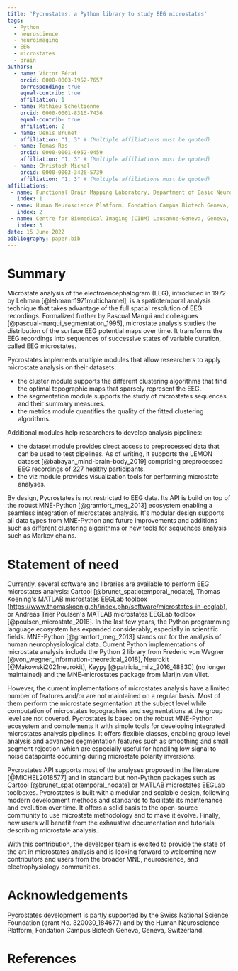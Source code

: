 ```yaml
---
title: 'Pycrostates: a Python library to study EEG microstates'
tags:
  - Python
  - neuroscience
  - neuroimaging
  - EEG
  - microstates
  - brain
authors:
  - name: Victor Férat
    orcid: 0000-0003-1952-7657
    corresponding: true
    equal-contrib: true
    affiliation: 1
  - name: Mathieu Scheltienne
    orcid: 0000-0001-8316-7436
    equal-contrib: true
    affiliation: 2
  - name: Denis Brunet
    affiliation: "1, 3" # (Multiple affiliations must be quoted)
  - name: Tomas Ros
    orcid: 0000-0001-6952-0459
    affiliation: "1, 3" # (Multiple affiliations must be quoted)
  - name: Christoph Michel
    orcid: 0000-0003-3426-5739
    affiliation: "1, 3" # (Multiple affiliations must be quoted)
affiliations:
 - name: Functional Brain Mapping Laboratory, Department of Basic Neurosciences, Campus Biotech, University of Geneva, Geneva, Switzerland
   index: 1
 - name: Human Neuroscience Platform, Fondation Campus Biotech Geneva, Geneva, Switzerland
   index: 2
 - name: Centre for Biomedical Imaging (CIBM) Lausanne-Geneva, Geneva, Switzerland
   index: 3
date: 15 June 2022
bibliography: paper.bib
---
```


# Summary

Microstate analysis of the electroencephalogram (EEG), introduced in 1972 by
Lehman [@lehmann1971multichannel], is a spatiotemporal analysis technique that
takes advantage of the full spatial resolution of EEG recordings. Formalized
further by Pascual Marqui and colleagues [@pascual-marqui_segmentation_1995],
microstate analysis studies the distribution of the surface EEG potential maps
over time. It transforms the EEG recordings into sequences of successive states
of variable duration, called EEG microstates.

Pycrostates implements multiple modules that allow researchers to apply
microstate analysis on their datasets:

- the cluster module supports the different clustering algorithms that find the
  optimal topographic maps that sparsely represent the EEG.
- the segmentation module supports the study of microstates sequences and their
  summary measures.
- the metrics module quantifies the quality of the fitted clustering
  algorithms.

Additional modules help researchers to develop analysis pipelines:

- the dataset module provides direct access to preprocessed data that can be
  used to test pipelines. As of writing, it supports the LEMON dataset
  [@babayan_mind-brain-body_2019] comprising preprocessed EEG recordings of 227
  healthy participants.
- the viz module provides visualization tools for performing microstate
  analyses.

By design, Pycrostates is not restricted to EEG data. Its API is build on top
of the robust MNE-Python [@gramfort_meg_2013] ecosystem enabling a seamless
integration of microstates analysis. It's modular design supports all data
types from MNE-Python and future improvements and additions such as different
clustering algorithms or new tools for sequences analysis such as Markov
chains.

# Statement of need

Currently, several software and libraries are available to perform EEG
microstates analysis: Cartool [@brunet_spatiotemporal_nodate], Thomas Koening's
MATLAB microstates EEGLab toolbox (https://www.thomaskoenig.ch/index.php/software/microstates-in-eeglab),
or Andreas Trier Poulsen's MATLAB microstates EEGLab toolbox
[@poulsen_microstate_2018]. In the last few years, the Python programming
language ecosystem has expanded considerably, especially in scientific fields.
MNE-Python [@gramfort_meg_2013] stands out for the analysis of
human neurophysiological data. Current Python implementations of microstate
analysis include the Python 2 library from Frederic von Wegner
[@von_wegner_information-theoretical_2018], Neurokit [@Makowski2021neurokit],
Keypy [@patricia_milz_2016_48830] (no longer maintained) and the
MNE-microstates package from Marijn van Vliet.

However, the current implementations of microstates analysis have a limited
number of features and/or are not maintained on a regular basis. Most of them
perform the microstate segmentation at the subject level while computation of
microstates topographies and segmentations at the group level are not covered.
Pycrostates is based on the robust MNE-Python ecosystem and complements it with
simple tools for developing integrated microstates analysis pipelines. It
offers flexible classes, enabling group level analysis and advanced
segmentation features such as smoothing and small segment rejection which are
especially useful for handling low signal to noise datapoints occurring during
microstate polarity inversions.

Pycrostates API supports most of the analyses proposed in the literature
[@MICHEL2018577] and in standard but non-Python packages such as
Cartool [@brunet_spatiotemporal_nodate] or MATLAB microstates EEGLab toolboxes.
Pycrostates is built with a modular and scalable design, following modern
development methods and standards to facilitate its maintenance and evolution
over time. It offers a solid basis to the open-source community to use
microstate methodology and to make it evolve. Finally, new users will benefit
from the exhaustive documentation and tutorials describing microstate analysis.

With this contribution, the developer team is excited to provide the state of
the art in microstates analysis and is looking forward to welcoming new
contributors and users from the broader MNE, neuroscience, and
electrophysiology communities.

# Acknowledgements

Pycrostates development is partly supported by the Swiss National Science
Foundation (grant No. 320030_184677) and by the Human Neuroscience Platform,
Fondation Campus Biotech Geneva, Geneva, Switzerland.

# References
